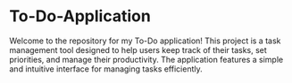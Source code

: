 # To-Do-Application
Welcome to the repository for my To-Do application! This project is a task management tool designed to help users keep track of their tasks, set priorities, and manage their productivity. The application features a simple and intuitive interface for managing tasks efficiently.
